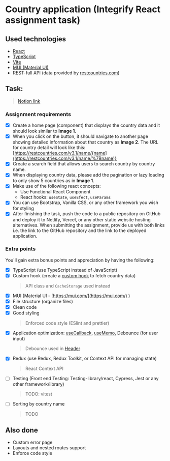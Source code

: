 # Country application (Integrify React assignment task)

## Used technologies

* [React](https://reactjs.org)
* [TypeScript](https://typscriptlang.org)
* [Vite](https://vitejs.dev)
* [MUI (Material UI)](https://mui.com)
* REST-full API (data provided by [restcountries.com](https://restcountries.com))

## Task:

> [Notion link](https://integrify-academy.notion.site/React-assignment-c3a78ef0538e4170a7feb9d63cf06823)

### Assignment requirements

* [x] Create a home page (component) that displays the country data and it should look similar to **Image 1.**
* [x] When you click on the button, it should navigate to another page showing detailed information about that country as **Image 2**. The URL for country detail will look like this: [https://restcountries.com/v3.1/name/{name](https://restcountries.com/v3.1/name/%7Bname)}
* [x] Create a search field that allows users to search country by country name.
* [x] When displaying country data, please add the pagination or lazy loading to only show 5 countries as in **Image 1**.
* [x] Make use of the following react concepts:
    - Use Functional React Component
    - React hooks: `useState`, `useEfect`, `useParams`
* [x] You can use Bootstrap, Vanilla CSS, or any other framework you wish for styling
* [x] After finishing the task, push the code to a public repository on GitHub and deploy it to Netlify, Vercel, or any other static website hosting alternatives. When submitting the assignment, provide us with both links i.e. the link to the GitHub repository and the link to the deployed application.

### Extra points

You'll gain extra bonus points and appreciation by having the following:

* [x] TypeScript (use TypeScript instead of JavaScript)
* [x] Custom hook (create a [custom hook](https://reactjs.org/docs/hooks-custom.html) to fetch country data)
  > API class and `CacheStorage` used instead
* [x] MUI (Material UI - [https://mui.com/](https://mui.com/) )
* [x] File structure (organize files)
* [x] Clean code
* [x] Good styling
  > Enforced code style (ESlint and prettier)
* [x] Application optimization: [useCallback](https://reactjs.org/docs/hooks-reference.html#usecallback), [useMemo](https://reactjs.org/docs/hooks-reference.html#usememo), Debounce (for user input)
  > Debounce used in [Header](src/components/header.tsx)
* [x] Redux (use Redux, Redux Toolkit, or Context API for managing state)
  > React Context API
* [ ] Testing (Front end Testing: Testing-library/react, Cypress, Jest or any other framework/library)
  > TODO: vitest
* [ ] Sorting by country name
  > TODO

## Also done

* Custom error page
* Layouts and nested routes support
* Enforce code style